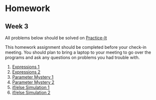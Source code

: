 # Homework
## Week 3

All problems below should be solved on [Practice-It](http://practiceit.cs.washington.edu/)

This homework assignment should be completed before your check-in meeting. You should plan to bring a laptop to your meeting to go over the programs and ask any questions on problems you had trouble with.

1. [Expressions 1](http://practiceit.cs.washington.edu/problem/view/cs1/exams/midterms/midterm1/expressions)
2. [Expressions 2](http://practiceit.cs.washington.edu/problem/view/cs1/exams/midterms/midterm2/expressions)
3. [Parameter Mystery 1](http://practiceit.cs.washington.edu/problem/view/cs1/exams/midterms/midterm1/parameterMystery)
4. [Parameter Mystery 2](http://practiceit.cs.washington.edu/problem/view/cs1/exams/midterms/midterm2/parameterMystery)
5. [if/else Simulation 1](http://practiceit.cs.washington.edu/problem/view/cs1/exams/midterms/midterm1/ifElseSimulation)
6. [if/else Simulation 2](http://practiceit.cs.washington.edu/problem/view/cs1/exams/midterms/midterm2/ifElseSimulation)
